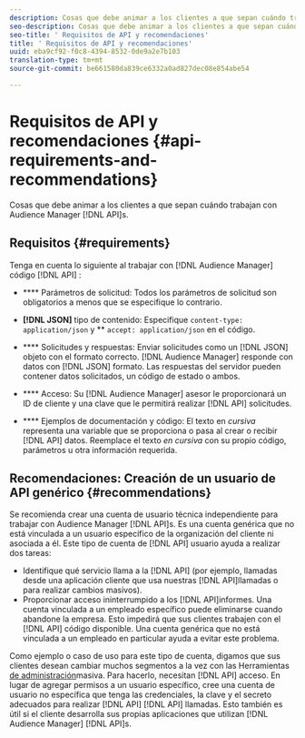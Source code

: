 ```yaml
---
description: Cosas que debe animar a los clientes a que sepan cuándo trabajan con las API de Audience Manager.
seo-description: Cosas que debe animar a los clientes a que sepan cuándo trabajan con las API de Audience Manager.
seo-title: ' Requisitos de API y recomendaciones'
title: ' Requisitos de API y recomendaciones'
uuid: eba9cf92-f0c8-4394-8532-0de9a2e7b103
translation-type: tm+mt
source-git-commit: be661580da839ce6332a0ad827dec08e854abe54

---
```



# Requisitos de API y recomendaciones {#api-requirements-and-recommendations}

Cosas que debe animar a los clientes a que sepan cuándo trabajan con Audience Manager [!DNL API]s.

## Requisitos {#requirements}

Tenga en cuenta lo siguiente al trabajar con [!DNL Audience Manager] código [!DNL API] :

* **** Parámetros de solicitud: Todos los parámetros de solicitud son obligatorios a menos que se especifique lo contrario.
* **[!DNL JSON]** tipo de contenido: Especifique `content-type: application/json` y ** `accept: application/json` en el código.

* **** Solicitudes y respuestas: Enviar solicitudes como un [!DNL JSON] objeto con el formato correcto. [!DNL Audience Manager] responde con datos con [!DNL JSON] formato. Las respuestas del servidor pueden contener datos solicitados, un código de estado o ambos.

* **** Acceso: Su [!DNL Audience Manager] asesor le proporcionará un ID de cliente y una clave que le permitirá realizar [!DNL API] solicitudes.

* **** Ejemplos de documentación y código: El texto en *cursiva* representa una variable que se proporciona o pasa al crear o recibir [!DNL API] datos. Reemplace el texto *en cursiva* con su propio código, parámetros u otra información requerida.

## Recomendaciones: Creación de un usuario de API genérico {#recommendations}

Se recomienda crear una cuenta de usuario técnica independiente para trabajar con Audience Manager [!DNL API]s. Es una cuenta genérica que no está vinculada a un usuario específico de la organización del cliente ni asociada a él. Este tipo de cuenta de [!DNL API] usuario ayuda a realizar dos tareas:

* Identifique qué servicio llama a la [!DNL API] (por ejemplo, llamadas desde una aplicación cliente que usa nuestras [!DNL API]llamadas o para realizar cambios masivos).
* Proporcionar acceso ininterrumpido a los [!DNL API]informes. Una cuenta vinculada a un empleado específico puede eliminarse cuando abandone la empresa. Esto impedirá que sus clientes trabajen con el [!DNL API] código disponible. Una cuenta genérica que no está vinculada a un empleado en particular ayuda a evitar este problema.

Como ejemplo o caso de uso para este tipo de cuenta, digamos que sus clientes desean cambiar muchos segmentos a la vez con las Herramientas [de administración](https://docs.adobe.com/content/help/en/audience-manager/user-guide/reference/bult-management-tools/bulk-management-intro.html)masiva. Para hacerlo, necesitan [!DNL API] acceso. En lugar de agregar permisos a un usuario específico, cree una cuenta de usuario no específica que tenga las credenciales, la clave y el secreto adecuados para realizar [!DNL API] [!DNL API] llamadas. Esto también es útil si el cliente desarrolla sus propias aplicaciones que utilizan [!DNL Audience Manager] [!DNL API]s.
